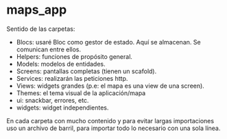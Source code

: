 # maps_app

Sentido de las carpetas:
- Blocs: usaré Bloc como gestor de estado. Aquí se almacenan. Se comunican entre ellos.
- Helpers: funciones de propósito general.
- Models: modelos de entidades.
- Screens: pantallas completas (tienen un scafold).
- Services: realizarán las peticiones http.
- Views: widgets grandes (p.e: el mapa es una view de una screen).
- Themes: el tema visual de la aplicación/mapa
- ui: snackbar, errores, etc.
- widgets: widget independientes.

En cada carpeta con mucho contenido y para evitar largas importaciones uso un archivo de barril, para importar todo lo necesario con una sola línea.